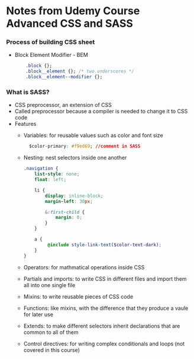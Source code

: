 # Notes from Udemy Course Advanced CSS and SASS

### Process of building CSS sheet
- Block Element Modifier - BEM
    ```css
        .block {};
        .block__element {}; /* two underscores */
        .block__element--modifier {};
    ```

### What is SASS?
- CSS preprocessor, an extension of CSS
- Called preprocessor because a compiler is needed to change it to CSS code
- Features
    + Variables: for reusable values such as color and font size
      ```css
        $color-primary: #f9ed69; //comment in SASS
      ```

    + Nesting: nest selectors inside one another
        ```scss
        .navigation {
            list-style: none;
            float: left;
  
            li {
                display: inline-block;
                margin-left: 30px;
    
                &:first-child {
                    margin: 0;
                }
            }
    
            a {
                 @include style-link-text($color-text-dark);
            } 
        }
        ```
    + Operators: for mathmatical operations inside CSS
    + Partials and imports: to write CSS in different files and import them all into one single file
    + Mixins: to write reusable pieces of CSS code
    + Functions: like mixins, with the difference that they produce a vaule for later use
    + Extends: to make different selectors inherit declarations that are common to all of them
    + Control directives: for writing complex conditionals and loops (not covered in this course)

